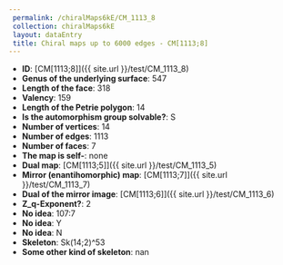 ```yaml
--- 
 permalink: /chiralMaps6kE/CM_1113_8 
 collection: chiralMaps6kE
 layout: dataEntry
 title: Chiral maps up to 6000 edges - CM[1113;8]
---
```


- **ID**: [CM[1113;8]]({{ site.url }}/test/CM_1113_8)
- **Genus of the underlying surface**: 547
- **Length of the face**: 318
- **Valency**: 159
- **Length of the Petrie polygon**: 14
- **Is the automorphism group solvable?**: S
- **Number of vertices**: 14
- **Number of edges**: 1113
- **Number of faces**: 7
- **The map is self-**: none
- **Dual map**: [CM[1113;5]]({{ site.url }}/test/CM_1113_5)
- **Mirror (enantihomorphic) map**: [CM[1113;7]]({{ site.url }}/test/CM_1113_7)
- **Dual of the mirror image**: [CM[1113;6]]({{ site.url }}/test/CM_1113_6)
- **Z_q-Exponent?**: 2
- **No idea**:  107:7
- **No idea**: Y
- **No idea**: N
- **Skeleton**: Sk(14;2)^53
- **Some other kind of skeleton**: nan
